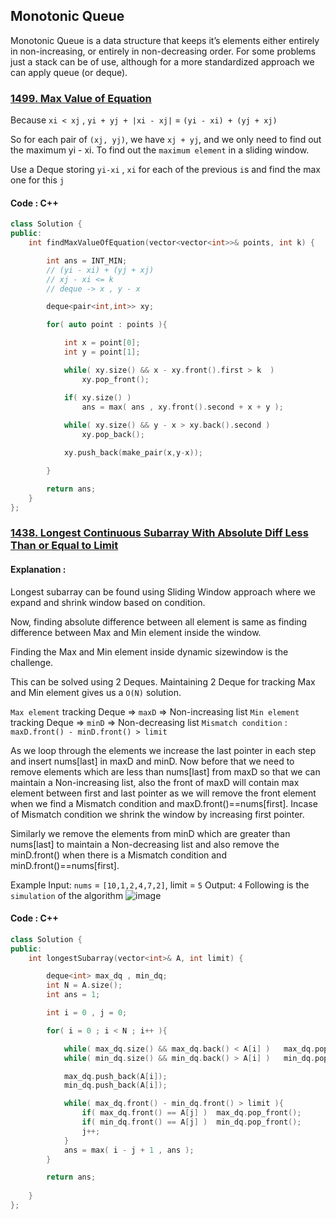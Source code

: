 ## Monotonic Queue

Monotonic Queue is a data structure that keeps it’s elements either entirely in non-increasing, 
or entirely in non-decreasing order. For some problems just a stack can be of use, although 
for a more standardized approach we can apply queue (or deque).


### [1499. Max Value of Equation](https://leetcode.com/problems/max-value-of-equation/)

Because `xi < xj` ,
`yi + yj + |xi - xj|` = `(yi - xi) + (yj + xj)`

So for each pair of `(xj, yj)`,
we have `xj + yj`, and we only need to find out the maximum yi - xi.
To find out the `maximum element` in a sliding window.

Use a Deque storing `yi-xi` , `xi` for each of the previous `i`s and find the max one for this `j`

#### Code : C++
```cpp
class Solution {
public:
    int findMaxValueOfEquation(vector<vector<int>>& points, int k) {

        int ans = INT_MIN;
        // (yi - xi) + (yj + xj)
        // xj - xi <= k
        // deque -> x , y - x 

        deque<pair<int,int>> xy;

        for( auto point : points ){

            int x = point[0];
            int y = point[1];

            while( xy.size() && x - xy.front().first > k  ) 
                xy.pop_front();

            if( xy.size() )
                ans = max( ans , xy.front().second + x + y );
            
            while( xy.size() && y - x > xy.back().second ) 
                xy.pop_back();

            xy.push_back(make_pair(x,y-x));

        }

        return ans;
    }
};
```

### [1438. Longest Continuous Subarray With Absolute Diff Less Than or Equal to Limit](https://leetcode.com/problems/longest-continuous-subarray-with-absolute-diff-less-than-or-equal-to-limit/)

#### Explanation :
Longest subarray can be found using Sliding Window approach where we expand and shrink window
based on condition. 

Now, finding absolute difference between all element is same as finding difference
between Max and Min element inside the window. 

Finding the Max and Min element inside dynamic sizewindow is the challenge. 

This can be solved using 2 Deques. 
Maintaining 2 Deque for tracking Max and Min element gives us a `O(N)` solution.

`Max element` tracking Deque => `maxD` => Non-increasing list
`Min element` tracking Deque => `minD` => Non-decreasing list
`Mismatch condition` : `maxD.front() - minD.front() > limit`

As we loop through the elements we increase the last pointer in each step and insert nums[last] in maxD and minD. 
Now before that we need to remove elements which are less than nums[last] from maxD so
that we can maintain a  Non-increasing list, also the front of maxD will contain max element between first and last pointer 
as we will remove the front element when we find a Mismatch condition and maxD.front()==nums[first].
Incase of Mismatch condition we shrink the window by increasing first pointer.

Similarly we remove the elements from minD which are greater than nums[last] to maintain a 
Non-decreasing list and also remove the minD.front() when there is a Mismatch condition and minD.front()==nums[first].

Example Input: `nums` = `[10,1,2,4,7,2]`, limit = `5`
Output: `4` 
Following is the `simulation` of the algorithm
![image](https://assets.leetcode.com/users/images/cdb78b5f-c364-4c4b-a7b8-eaae6f88851e_1625863474.4878218.png)


#### Code : C++
```cpp
class Solution {
public:
    int longestSubarray(vector<int>& A, int limit) {

        deque<int> max_dq , min_dq;
        int N = A.size();
        int ans = 1;

        int i = 0 , j = 0;

        for( i = 0 ; i < N ; i++ ){

            while( max_dq.size() && max_dq.back() < A[i] )   max_dq.pop_back();
            while( min_dq.size() && min_dq.back() > A[i] )   min_dq.pop_back();

            max_dq.push_back(A[i]);
            min_dq.push_back(A[i]);

            while( max_dq.front() - min_dq.front() > limit ){
                if( max_dq.front() == A[j] )  max_dq.pop_front();
                if( min_dq.front() == A[j] )  min_dq.pop_front();
                j++;
            }
            ans = max( i - j + 1 , ans );
        }

        return ans;
        
    }
};
```


